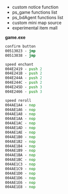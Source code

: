 * custom notice function
* ps_game functions list
* ps_bdAgent functions list
* custom mini map source
* experimental item mall

**game.exe**
```asm
confirm button
00513023 - jmp
00513038 - jmp

speed enchant
004E2419 - push 2
004E241B - push 2
004E244A - push 2
004E244C - push 2
004E245D - push 3
004E2466 - push 3

speed reroll
004AE1A4 - nop
004AE1A6 - nop
004AE1A8 - nop
004AE1AA - nop
004AE1AC - nop
004AE1AD - nop
004AE1AE - nop
004AE1B0 - nop
004AE1B2 - nop
004AE1B4 - nop
004AE1B9 - nop
004AE1BA - nop
004AE1BC - nop
004AE1C3 - nop
004AE1C9 - nop
004AE1D0 - nop
004AE1D6 - nop
004AE1E6 - nop
004AE1E8 - nop
```
